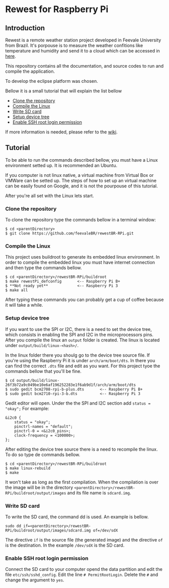 # Rewest for Raspberry Pi
## Introduction
Rewest is a remote weather station project developed in Feevale University from Brazil. It's porpouse is to measure the weather confitions like temperature and humidity and send it to a cloud which can be accessed in [here]().

This repository contains all the documentation, and source codes to run and compile the application.

To develop the eclipse platform was chosen.

Bellow it is a small tutorial that will explain the list bellow
  - [Clone the repository](#clone-the-repository)
  - [Compile the Linux](#compile-the-linux)
  - [Write SD card](#write-sd-card)
  - [Setup device tree](#Setup-device-tree)
  - [Enable SSH root login permission](#Enable-SSH-root-login-permission)

If more information is needed, please refer to the [wiki](https://github.com/feevaleBR/rewestBR-RPi/wiki).

## Tutorial
  To be able to run the commands described bellow, you must have a Linux environment setted up. It is recommended an Ubuntu.
  
  If you computer is not linux native, a virtual machine from Virtual Box or VMWare can be setted up. The steps of how to set up an virtual machine can be easily found on Google, and it is not the pourpouse of this tutorial.
  
  After you're all set with the Linux lets start.
  
### Clone the repository
  To clone the repository type the commands bellow in a terminal window:
  
    $ cd <parentDirectory>
    $ git clone https://github.com/feevaleBR/rewestBR-RPi.git
  
### Compile the Linux
  This project uses buildroot to generate its embedded linux environment. In order to compile the embedded linux you must have internet connection and then type the commands bellow.
  
    $ cd <parentDirectory>/rewestBR-RPi/buildroot
    $ make rewestPi_defconfig       <-- Raspberry Pi B+ 
    $ **Not ready yet**             <-- Raspberry Pi 3
    $ make all

  After typing these commands you can probably get a cup of coffee because it will take a while.

### Setup device tree
  If you want to use the SPI or I2C, there is a need to set the device tree, which consists in enabling the SPI and I2C in the microprocessors pins. After you compile the linux an `output` folder is created. The linux is located under `output/build/linux-<hash>/`.

  In the linux folder there you shoulg go to the device tree source file.  If you're using the Raspberry Pi it is under `arch/arm/boot/dts`. In there you can find the correct `.dts` file and edit as you want. For this project tyoe the commands bellow that you'll be fine.

    $ cd output/build/linux-26f3b72a9c049be10e6af196252283e1f6ab9d1f/arch/arm/boot/dts
    $ sudo gedit bcm2708-rpi-b-plus.dts       <-- Raspberry Pi B+
    $ sudo gedit bcm2710-rpi-3-b.dts          <-- Raspberry Pi 3

  Gedit editor will open. Under the the SPI and I2C section add `status = "okay";` For example:

    &i2c0 {
        status = "okay";
        pinctrl-names = "default";
        pinctrl-0 = <&i2c0_pins>;
        clock-frequency = <100000>;
    };

  After editing the device tree source there is a need to recompile the linux. To do so type de commands bellow.

    $ cd <parentDirectory>/rewestBR-RPi/buildroot
    $ make linux-rebuild
    $ make
    
  It won't take as long as the first compilation. When the compilation is over the image will be in the directory `<parentDirectory>/rewestBR-RPi/buildroot/output/images` and its file name is `sdcard.img`.

### Write SD card
  To write the SD card, the command dd is used. An example is bellow.
  
    sudo dd if=<parentDirectory>/rewestBR-RPi/buildroot/output/images/sdcard.img of=/dev/sdX
  
  The directive `if` is the source file (the generated image) and the directive `of` is the destination. In the example `/dev/sdX` is the SD card.

### Enable SSH root login permission
  Connect the SD card to your computer opend the data partition and edit the file `etc/ssh/sshd_config`. Edit the line `# PermitRootLogin`. Delete the `#` and change the argument to `yes`.

